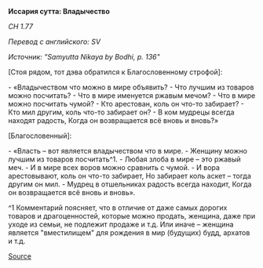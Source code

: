 **Иссария сутта: Владычество**

*СН 1\.77*

_Перевод с английского: SV_

_Источник: "Samyutta Nikaya by Bodhi, p\. 136"_

\[Стоя рядом, тот дэва обратился к Благословенному строфой\]:

\- «Владычеством что можно в мире объявить? 
\- Что лучшим из товаров можно посчитать? 
\- Что в мире именуется ржавым мечом? 
\- Что в мире можно посчитать чумой? 
\- Кто арестован, коль он что\-то забирает? 
\- Кто мил другим, коль что\-то забирает он? 
\- В ком мудрецы всегда находят радость, Когда он возвращается всё вновь и вновь?»

\[Благословенный\]:

\- «Власть – вот является владычеством что в мире\. 
\- Женщину можно лучшим из товаров посчитать^1\.
\- Любая злоба в мире – это ржавый меч\. 
\- И в мире всех воров можно сравнить с чумой\. 
\- И вора арестовывают, коль он что\-то забирает, Но забирает коль аскет – тогда другим он мил\. 
\- Мудрец в отшельниках радость всегда находит, Когда он возвращается всё вновь и вновь»\.

^1 Комментарий поясняет, что в отличие от даже самых дорогих товаров и драгоценностей, которые можно продать, женщина, даже при уходе из семьи, не подлежит продаже и т\.д\. Или иначе – женщина является "вместилищем" для рождения в мир \(будущих\) будд, архатов и т\.д\.

[Source](https://www\.theravada\.ru/Teaching/Canon/Suttanta/Texts/sn1_77\-issariya\-sutta\-sv\.htm)